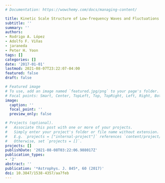 ```yaml
---
# Documentation: https://wowchemy.com/docs/managing-content/

title: Kinetic Scale Structure of Low-frequency Waves and Fluctuations
subtitle: ''
summary: ''
authors:
- Rodrigo A. López
- Adolfo F. Viñas
- jaraneda
- Peter H. Yoon
tags: []
categories: []
date: '2017-01-01'
lastmod: 2021-08-07T23:22:07-04:00
featured: false
draft: false

# Featured image
# To use, add an image named `featured.jpg/png` to your page's folder.
# Focal points: Smart, Center, TopLeft, Top, TopRight, Left, Right, BottomLeft, Bottom, BottomRight.
image:
  caption: ''
  focal_point: ''
  preview_only: false

# Projects (optional).
#   Associate this post with one or more of your projects.
#   Simply enter your project's folder or file name without extension.
#   E.g. `projects = ["internal-project"]` references `content/project/deep-learning/index.md`.
#   Otherwise, set `projects = []`.
projects: []
publishDate: '2021-08-08T03:22:06.988017Z'
publication_types:
- '2'
abstract: ''
publication: '*Astrophys. J. 845*, 60 (2017)'
doi: 10.3847/1538-4357/aa7feb
---
```

